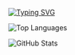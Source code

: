 [![Typing SVG](https://readme-typing-svg.demolab.com/?lines=Welcome+to+my+GitHub!;Cpp)](https://git.io/typing-svg)

![Top Languages](https://github-readme-stats.vercel.app/api/top-langs/?username=GeorgiyIshchenko&layout=compact&theme=blue_navy)

![GitHub Stats](https://github-readme-stats.vercel.app/api?username=GeorgiyIshchenko&show_icons=true&count_private=true&theme=blue_navy)

<!--
**GeorgiyIshchenko/GeorgiyIshchenko** is a ✨ _special_ ✨ repository because its `README.md` (this file) appears on your GitHub profile.

Here are some ideas to get you started:

- 🔭 I’m currently working on ...
- 🌱 I’m currently learning ...
- 👯 I’m looking to collaborate on ...
- 🤔 I’m looking for help with ...
- 💬 Ask me about ...
- 📫 How to reach me: ...
- 😄 Pronouns: ...
- ⚡ Fun fact: ...
-->
